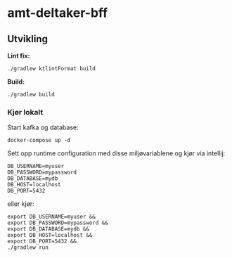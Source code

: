 # amt-deltaker-bff

## Utvikling
**Lint fix:** 
```
./gradlew ktlintFormat build
```
**Build:**
```
./gradlew build
```

### Kjør lokalt

Start kafka og database:
```shell
docker-compose up -d
```

Sett opp runtime configuration med disse miljøvariablene og kjør via intellij:
```shell
DB_USERNAME=myuser
DB_PASSWORD=mypassword
DB_DATABASE=mydb
DB_HOST=localhost
DB_PORT=5432
```

eller kjør:
```shell
export DB_USERNAME=myuser && 
export DB_PASSWORD=mypassword && 
export DB_DATABASE=mydb && 
export DB_HOST=localhost && 
export DB_PORT=5432 && 
./gradlew run
```


